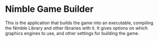 # Nimble Game Builder

This is the application that builds the game into an executable, compiling the Nimble Library and other libraries with it.
It gives options on which graphics engines to use, and other settings for building the game.
